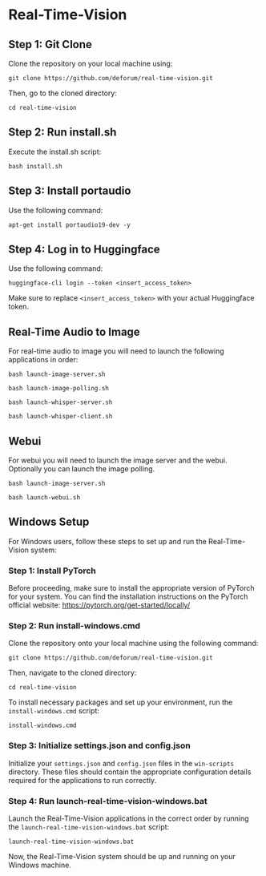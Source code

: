 # Real-Time-Vision

## Step 1: Git Clone

Clone the repository on your local machine using:

```
git clone https://github.com/deforum/real-time-vision.git
```
Then, go to the cloned directory:

```
cd real-time-vision
```

## Step 2: Run install.sh

Execute the install.sh script:

```
bash install.sh
```

## Step 3: Install portaudio

Use the following command:
```
apt-get install portaudio19-dev -y
```

## Step 4: Log in to Huggingface

Use the following command:

```
huggingface-cli login --token <insert_access_token>
```

Make sure to replace `<insert_access_token>` with your actual Huggingface token.

## Real-Time Audio to Image

For real-time audio to image you will need to launch the following applications in order:

```
bash launch-image-server.sh
```
```
bash launch-image-polling.sh
```
```
bash launch-whisper-server.sh
```
```
bash launch-whisper-client.sh
```
## Webui 

For webui you will need to launch the image server and the webui. Optionally you can launch the image polling.
```
bash launch-image-server.sh
```
```
bash launch-webui.sh
```

## Windows Setup

For Windows users, follow these steps to set up and run the Real-Time-Vision system:

### Step 1: Install PyTorch

Before proceeding, make sure to install the appropriate version of PyTorch for your system. You can find the installation instructions on the PyTorch official website: https://pytorch.org/get-started/locally/

### Step 2: Run install-windows.cmd

Clone the repository onto your local machine using the following command:

```
git clone https://github.com/deforum/real-time-vision.git
```

Then, navigate to the cloned directory:

```
cd real-time-vision
```

To install necessary packages and set up your environment, run the `install-windows.cmd` script:

```
install-windows.cmd
```

### Step 3: Initialize settings.json and config.json

Initialize your `settings.json` and `config.json` files in the `win-scripts` directory. These files should contain the appropriate configuration details required for the applications to run correctly.

### Step 4: Run launch-real-time-vision-windows.bat

Launch the Real-Time-Vision applications in the correct order by running the `launch-real-time-vision-windows.bat` script:

```
launch-real-time-vision-windows.bat
```

Now, the Real-Time-Vision system should be up and running on your Windows machine.
